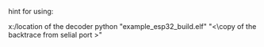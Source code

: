 hint for using:

x:/location of the decoder python "example_esp32_build.elf" "<\copy of the backtrace from selial port \>"
